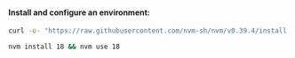 #### Install and configure an environment:
```bash
curl -o- "https://raw.githubusercontent.com/nvm-sh/nvm/v0.39.4/install.sh" | bash
```
```bash
nvm install 18 && nvm use 18
```
